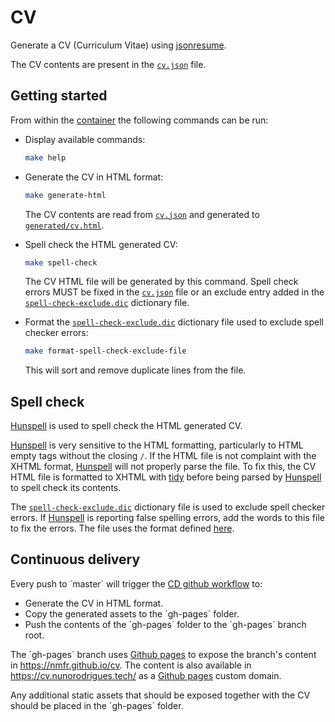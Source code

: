 # CV

Generate a CV (Curriculum Vitae) using [jsonresume](https://jsonresume.org/).

The CV contents are present in the [`cv.json`](./cv.json) file.

## Getting started

From within the [container](./Dockerfile) the following commands can be run:

-   Display available commands:

    ```sh
    make help
    ```

-   Generate the CV in HTML format:

    ```sh
    make generate-html
    ```

    The CV contents are read from [`cv.json`](./cv.json) and generated to [`generated/cv.html`](./generated/cv.html).

-   Spell check the HTML generated CV:

    ```sh
    make spell-check
    ```

    The CV HTML file will be generated by this command.
    Spell check errors MUST be fixed in the [`cv.json`](./cv.json) file or an exclude entry added in the [`spell-check-exclude.dic`](./spell-check-exclude.dic) dictionary file.

-   Format the [`spell-check-exclude.dic`](./spell-check-exclude.dic) dictionary file used to exclude spell checker errors:

    ```sh
    make format-spell-check-exclude-file
    ```

    This will sort and remove duplicate lines from the file.

## Spell check

[Hunspell](http://hunspell.github.io/) is used to spell check the HTML generated CV.

[Hunspell](http://hunspell.github.io/) is very sensitive to the HTML formatting, particularly to HTML empty tags without the closing `/`.
If the HTML file is not complaint with the XHTML format, [Hunspell](http://hunspell.github.io/) will not properly parse the file.
To fix this, the CV HTML file is formatted to XHTML with [tidy](https://linux.die.net/man/1/tidy) before being parsed by [Hunspell](http://hunspell.github.io/) to spell check its contents.

The [`spell-check-exclude.dic`](./spell-check-exclude.dic) dictionary file is used to exclude spell checker errors.
If [Hunspell](http://hunspell.github.io/) is reporting false spelling errors, add the words to this file to fix the errors.
The file uses the format defined [here](https://man.archlinux.org/man/hunspell.5.en).

## Continuous delivery

Every push to ´master´ will trigger the [CD github workflow](.github/workflows/cd.yaml) to: 
- Generate the CV in HTML format.
- Copy the generated assets to the ´gh-pages´ folder.
- Push the contents of the ´gh-pages´ folder to the ´gh-pages´ branch root.

The ´gh-pages´ branch uses [Github pages](https://pages.github.com/) to expose the branch's content in https://nmfr.github.io/cv.
The content is also available in https://cv.nunorodrigues.tech/ as a [Github pages](https://pages.github.com/) custom domain.

Any additional static assets that should be exposed together with the CV should be placed in the ´gh-pages´ folder.
